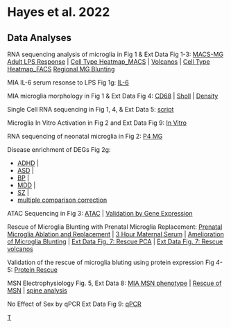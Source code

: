 # Hayes et al. 2022
## **Data Analyses**

RNA sequencing analysis of microglia in Fig 1 & Ext Data Fig 1-3:
[MACS-MG Adult LPS Response]( https://lindsaynhayes.github.io/Hayes_2021/Bulk_RNAseq_MACS/DESeq2_MACS_Adult_Bulk_publication.html ) | 
[Cell Type Heatmap_MACS]( https://lindsaynhayes.github.io/Hayes_2021/Bulk_RNAseq_MACS/DESeq2_MACS_Adult_Bulk_Heatmap.html )  |
[Volcanos]( https://lindsaynhayes.github.io/Hayes_2021/Bulk_RNAseq_MACS/DESeq2_MACS_Adult_Bulk_Volcano.html ) |
[Cell Type Heatmap_FACS]( https://lindsaynhayes.github.io/Hayes_2021/Bulk_RNAseq_FACS/DESeq2_FACS_Bulk_Heatmap.html )
[Regional MG Blunting]( https://lindsaynhayes.github.io/Hayes_2021/Bulk_RNAseq_MACS/DESeq2_MACS_Adult_Bulk_Region_publication.html)

MIA IL-6 serum resonse to LPS Fig 1g:
[IL-6]( https://lindsaynhayes.github.io/Hayes_2021/Serum/1g_LPS_Serum.html )

MIA microglia morphology in Fig 1 & Ext Data Fig 4:
[CD68]( https://lindsaynhayes.github.io/Hayes_2021/MG_Morph/MG_CD68_pub.html ) |
[Sholl]( https://lindsaynhayes.github.io/Hayes_2021/Serum/MG_Sholl.html ) |
[Density]( https://lindsaynhayes.github.io/Hayes_2021/Serum/MG_Density_pub.html )

Single Cell RNA sequencing in Fig 1, 4, & Ext Data 5:
[script](https://github.com/lindsaynhayes/Hayes_2021/blob/gh-pages/SingleCell/10x_analysis_pub.r)
 
Microglia In Vitro Activation in Fig 2 and Ext Data Fig 9:
 [In Vitro]( https://lindsaynhayes.github.io/Hayes_2021/InVitro/210903_invitro.html )

RNA sequencing of neonatal microglia in Fig 2:
 [P4 MG]( https://lindsaynhayes.github.io/Hayes_2021/Bulk_RNAseq_P4/DESeq2_MACS_P4_Bulk_pub.html)

Disease enrichment of DEGs Fig 2g: 
* [ADHD]( https://lindsaynhayes.github.io/Hayes_2021/Disease_Enrichment/ADHD.html )  |
* [ASD]( https://lindsaynhayes.github.io/Hayes_2021/Disease_Enrichment/AUT.html )  |
* [BP]( https://lindsaynhayes.github.io/Hayes_2021/Disease_Enrichment/BPD.html )  |
* [MDD]( https://lindsaynhayes.github.io/Hayes_2021/Disease_Enrichment/DEP.html )  |
* [SZ]( https://lindsaynhayes.github.io/Hayes_2021/Disease_Enrichment/SCZ.html )  |
* [multiple comparison correction]( https://lindsaynhayes.github.io/Hayes_2021/Disease_Enrichment/P_correct.nb.html)

ATAC Sequencing in Fig 3:
[ATAC]( https://lindsaynhayes.github.io/Hayes_2021/ATAC/210329_ATAC_v3_MvCinLPS_pub.html ) | 
[Validation by Gene Expression]( https://lindsaynhayes.github.io/Hayes_2021/Bulk_RNAseq_FACS/QuickPlot_Pub.html)

Rescue of Microglia Blunting with Prenatal Microglia Replacement:
[Prenatal Microglia Ablation and Replacement]( https://lindsaynhayes.github.io/Hayes_2021/FACS/Fig_ED7e.html) | 
[3 Hour Maternal Serum]( https://lindsaynhayes.github.io/Hayes_2021/Serum/Maternal_Serum.html) | 
[Amelioration of Microglia Blunting]( https://lindsaynhayes.github.io/Hayes_2021/Bulk_RNAseq_Rescue_FACS/FACS_Rescue_LPS_pub.html) | 
[Ext Data Fig. 7: Rescue PCA]( https://lindsaynhayes.github.io/Hayes_2021/Bulk_RNAseq_Rescue_FACS/PCA_Clust.html) | 
[Ext Data Fig. 7: Rescue volcanos]( https://lindsaynhayes.github.io/Hayes_2021/Bulk_RNAseq_Rescue_FACS/Volcano.html)

Validation of the rescue of microglia bluting using protein expression Fig 4-5:
 [Protein Rescue]( https://lindsaynhayes.github.io/Hayes_2021/Protein/MSD_Cells_Rescue_Stats.html)

MSN Electrophysiology Fig. 5, Ext Data 8:
[MIA MSN phenotype]( https://lindsaynhayes.github.io/Hayes_2021/Ephys/210907-Ephy-Analysis.html)   |
[Rescue of MSN]( https://lindsaynhayes.github.io/Hayes_2021/Ephys/210905-Ephy-Analysis.html)   |
[spine analysis]( https://lindsaynhayes.github.io/Hayes_2021/Ephys/Spine-Analysis_VS.html)

No Effect of Sex by qPCR Ext Data Fig 9:
[qPCR]( https://lindsaynhayes.github.io/Hayes_2021/qPCR/QPCR-C8-26_pub.html)



[T]( https://lindsaynhayes.github.io/Hayes_2021/x/y)
 


